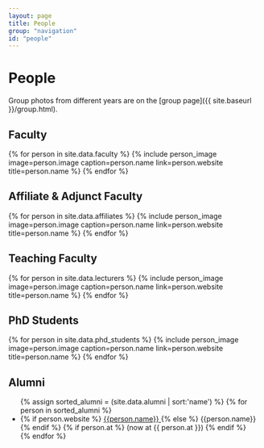 ```yaml
---
layout: page
title: People
group: "navigation"
id: "people"
---
```


# People

Group photos from different years are on the [group page]({{ site.baseurl }}/group.html).

## Faculty

<div class="flex-container people image-container">
{% for person in site.data.faculty %}
  {% include person_image image=person.image caption=person.name link=person.website title=person.name %}
{% endfor %}
</div>

## Affiliate & Adjunct Faculty

<div class="flex-container people image-container">
{% for person in site.data.affiliates %}
  {% include person_image image=person.image caption=person.name link=person.website title=person.name %}
{% endfor %}
</div>

## Teaching Faculty
<div class="flex-container people image-container">
{% for person in site.data.lecturers %}
  {% include person_image image=person.image caption=person.name link=person.website title=person.name %}
{% endfor %}
</div>

<!-- ## Postdocs
<div class="flex-container people image-container">
{% for person in site.data.postdocs %}
  {% include person_image image=person.image caption=person.name link=person.website title=person.name %}
{% endfor %}
</div> -->

## PhD Students
<div class="flex-container people image-container">
{% for person in site.data.phd_students %}
  {% include person_image image=person.image caption=person.name link=person.website title=person.name %}
{% endfor %}
</div>

<!-- ## Master Students
<div class="flex-container people image-container">
{% for person in site.data.master_students %}
  {% include person_image image=person.image caption=person.name link=person.website title=person.name %}
{% endfor %}
</div> -->

<!-- ## Undergraduate Students
<div class="flex-container people image-container">
{% for person in site.data.undergraduates %}
  {% include person_image image=person.image caption=person.name link=person.website title=person.name %}
{% endfor %}
</div> -->

## Alumni

<ul>
{% assign sorted_alumni = (site.data.alumni | sort:'name') %}
{% for person in sorted_alumni %}
  <li>
    {% if person.website %}
    <a href="{{ person.website }}">
      {{person.name}}
    </a>
    {% else %}
      {{person.name}}
    {% endif %}
    {% if person.at %} (now at {{ person.at }}) {% endif %}
  </li>
{% endfor %}
</ul>
